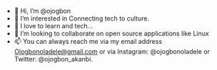 - 👋 Hi, I’m @ojogbon
- 👀 I’m interested in Connecting tech to culture. 
- 🌱 I love to learn and tech...
- 💞️ I’m looking to collaborate on open source applications like Linux
- 📫 You can always reach me via my email address Ojogbonoladele@gmail.com or via Instagram: @ojogbonoladele 
  or Twitter: @ojogbon_akanbi. 


<!---
ojogbon/ojogbon is a ✨ special ✨ repository because its `README.md` (this file) appears on your GitHub profile.
You can click the Preview link to take a look at your changes.
--->
